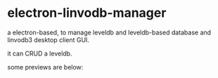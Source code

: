 # electron-linvodb-manager
a electron-based, to manage leveldb and leveldb-based database and linvodb3 desktop client GUI.

it can CRUD a leveldb.

some previews are below:
